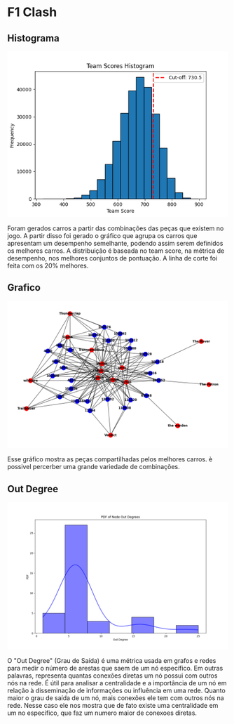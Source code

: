 # F1 Clash

## Histograma
<img src="https://github.com/pedrojot4/AED2/blob/main/F1Clash/Graficos/team_scores_histogram.png">

Foram gerados carros a partir das combinações das peças que existem no jogo. A partir disso foi gerado o gráfico que agrupa os carros que apresentam um desempenho semelhante, podendo assim serem definidos os melhores carros. A distribuição é baseada no team score, na métrica de desempenho, nos melhores conjuntos de pontuação. A linha de corte foi feita com os 20% melhores.

## Grafico
<img src="https://github.com/pedrojot4/AED2/blob/main/F1Clash/Graficos/graph.png">

Esse gráfico mostra as peças compartilhadas pelos melhores carros. è possivel percerber uma grande variedade de combinações. 

## Out Degree
<img src="https://github.com/pedrojot4/AED2/blob/main/F1Clash/Graficos/out_degree_pdf.png">

O "Out Degree" (Grau de Saída) é uma métrica usada em grafos e redes para medir o número de arestas que saem de um nó específico. Em outras palavras, representa quantas conexões diretas um nó possui com outros nós na rede. É útil para analisar a centralidade e a importância de um nó em relação à disseminação de informações ou influência em uma rede. Quanto maior o grau de saída de um nó, mais conexões ele tem com outros nós na rede. Nesse caso ele nos mostra que de fato existe uma centralidade em um no especifico, que faz um numero maior de conexoes diretas.
